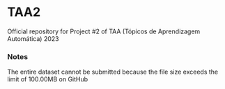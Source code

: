 # TAA2
Official repository for Project #2 of TAA (Tópicos de Aprendizagem Automática) 2023

### Notes
The entire dataset cannot be submitted because the file size exceeds the limit of 100.00MB on GitHub